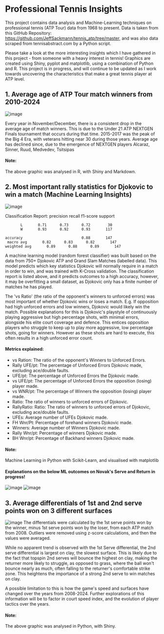 # Professional Tennis Insights
This project contains data analysis and Machine-Learning techniques on professional tennis (ATP Tour) data from 1968 to present. Data is taken from this GitHub Repository: https://github.com/JeffSackmann/tennis_atp/tree/master, and was also data scraped from tennisabstract.com by a Python script.

Please take a look at the more interesting insights which I have gathered in this project - from someone with a heavy interest in tennis! Graphics are created using Shiny, pyplot and matplotlib, using a combination of Python and R. This project is in progress, and will continue to be updated as I work towards uncovering the characteristics that make a great tennis player at ATP level. 

## 1. Average age of ATP Tour match winners from 2010-2024
![image](https://github.com/user-attachments/assets/b6fe98e0-f377-4a41-8e10-04a08da3b2f9)

Every year in November/December, there is a consistent drop in the average age of match winners.
This is due to the Under 21 ATP NEXTGEN Finals tournament that occurs during that time.
2015-2017 was the peak of the Big 4 Era, with veterans hitting near 30 during those years.
Average age has declined since, due to the emergence of NEXTGEN players Alcaraz, Sinner, Ruud, Medvedev, Tsitsipas

#### Note:
The above graphic was analysed in R, with Shiny and Markdown. 

## 2. Most important rally statistics for Djokovic to win a match (Machine Learning Insights)
![image](https://github.com/user-attachments/assets/6cfc07a2-2eb8-4140-a309-b4e3745b7be0)

Classification Report:
              precision    recall  f1-score   support

           L       0.71      0.73      0.72        30
           W       0.93      0.92      0.93       117

    accuracy                           0.88       147
     macro avg       0.82      0.83      0.82       147  
    weighted avg       0.89      0.88      0.89       147

A machine learning model (random forest classifier) was built based on the data from 750+ Djokovic ATP and Grand Slam Matches (labelled data). This model predicts which key statistics Djokovic will normally require in a match in order to win, and was trained with K-Cross validation. The classification report is listed above, and it predicts outcomes to a high accuracy, however, it may be overfitting a small dataset, as Djokovic only has a finite number of matches he has played. 

The 'vs Ratio' (the ratio of the opponent's winners to unforced errors) was most important of whether Djokovic wins or loses a match. E.g. If opposition had high unforced errors and low winners, Djokovic would likely win the match. Possible explanations for this is Djokovic's playstyle of continuously playing aggressive but high percentage shots, with minimal errors, alongside his elite court coverage and defence. This entices opposition players who struggle to keep up to play more aggressive, low percentage shots, going for winners. However as these shots are hard to execute, this often results in a high unforced error count. 

#### Metrics explained:
- vs Ration: The ratio of the opponent's Winners to Unforced Errors.
- Rally UFE/pt: The percentage of Unforced Errors Djokovic made, excluding ace/double faults.
- UFE/pt: The percentage of Unforced Errors the Djokovic made.
- vs UFE/pt: The percentage of Unforced Errors the opposition (losing) player made.
- vs WNR/pt: The percentage of Winners the opposition (losing) player made.
- Ratio: The ratio of winners to unforced errors of Djokovic.
- RallyRatio: Ratio: The ratio of winners to unforced errors of Djokovic, excluding ace/double faults.
- UFEs: Average number of UFEs Djokovic made.
- FH Wnr/Pt: Percentage of forehand winners Djokovic made.
- Winners: Average number of Winners Djokovic made.
- Rally Wnr/pt: Percentage of winners Djokovic made.
- BH Wnr/pt: Percentage of Backhand winners Djokovic made.

#### Note: 
Machine Learning in Python with Scikit-Learn, and visualised with matplotlib

#### Explanations on the below ML outcomes on Novak's Serve and Return in progress!
![image](https://github.com/user-attachments/assets/09bca1de-9cd2-4d10-8565-84cf41b5059d)
![image](https://github.com/user-attachments/assets/26d8f740-0562-4179-a0af-c0f503edb0e7)




## 3. Average differentials of 1st and 2nd serve points won on 3 different surfaces
![image](https://github.com/user-attachments/assets/16ae059c-3db5-49da-a8b5-b83884958ac3)
The differentials were calculated by the 1st serve points won by the winner, minus 1st serve points won by the loser, from each ATP match from 2008. Outliers were removed using z-score calculations, and then the values were averaged. 

While no apparent trend is observed with the 1st Serve differential, the 2nd serve differential is largest on clay, the slowest surface. 
This is likely due to the fact that topspin 2nd serves will bounce the highest on clay, making the returner more likely to struggle, as opposed to grass, where the ball won't bounce nearly as much, often falling to the returner's comfortable strike zone.
This heightens the importance of a strong 2nd serve to win matches on clay. 

A possible limitation to this is how the game's speed and surfaces have changed over the years from 2008-2024. Further explorations of this information will be to factor in court speed index, and the evolution of player tactics over the years. 

#### Note:
The above graphic was analysed in Python, with Shiny.


